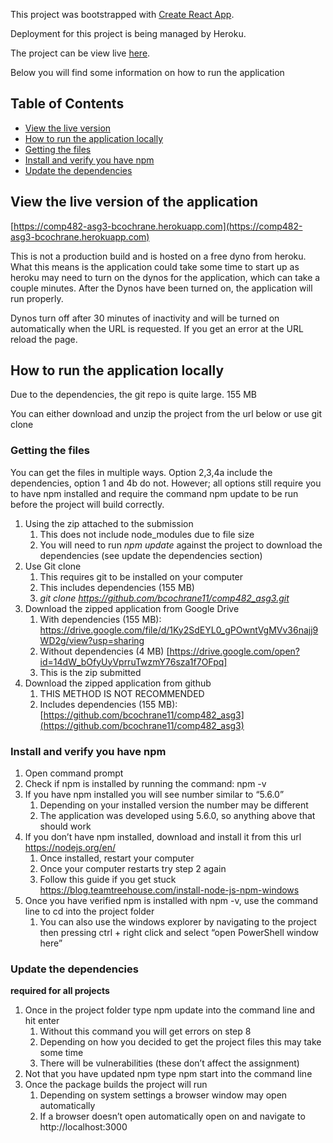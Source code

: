 This project was bootstrapped with [Create React App](https://github.com/facebookincubator/create-react-app).

Deployment for this project is being managed by Heroku.

The project can be view live [here](https://comp482-asg3-bcochrane.herokuapp.com/).

Below you will find some information on how to run the application

## Table of Contents

- [View the live version](#View-the-live-version-of-the-application)
- [How to run the application locally](#How-to-run-the-application-locally)
- [Getting the files](#Getting-the-files)
- [Install and verify you have npm](#Install-and-verify-you-have-npm)
- [Update the dependencies](#Update-the-dependencies)

## View the live version of the application

[https://comp482-asg3-bcochrane.herokuapp.com](https://comp482-asg3-bcochrane.herokuapp.com) 

This is not a production build and is hosted on a free dyno from heroku. What this means is the application could take some time to start up as heroku may need to turn on the dynos for the application, which can take a couple minutes. After the Dynos have been turned on, the application will run properly. 

Dynos turn off after 30 minutes of inactivity and will be turned on automatically when the URL is requested. If you get an error at the URL reload the page.

## How to run the application locally

Due to the dependencies, the git repo is quite large. 155 MB

You can either download and unzip the project from the url below or use git clone

### Getting the files

You can get the files in multiple ways. Option 2,3,4a include the dependencies, option 1 and 4b do not. However; all options still require you to have npm installed and require the command npm update to be run before the project will build correctly.

1. Using the zip attached to the submission
    1. This does not include node_modules due to file size
    2. You will need to run *npm update* against the project to download the dependencies (see update the dependencies section)
2. Use Git clone 
    1. This requires git to be installed on your computer
    2. This includes dependencies (155 MB)
    3. *git clone https://github.com/bcochrane11/comp482_asg3.git*
3. Download the zipped application from Google Drive
    1. With dependencies (155 MB): [https://drive.google.com/file/d/1Ky2SdEYL0_gPOwntVgMVv36najj9WD2g/view?usp=sharing ](https://drive.google.com/file/d/1Ky2SdEYL0_gPOwntVgMVv36najj9WD2g/view?usp=sharing)
    2. Without dependencies (4 MB) [https://drive.google.com/open?id=14dW_bOfyUyVprruTwzmY76sza1f7OFpq] 
    3. This is the zip submitted
4. Download the zipped application from github
    1. THIS METHOD IS NOT RECOMMENDED
    2. Includes dependencies (155 MB): [https://github.com/bcochrane11/comp482_asg3](https://github.com/bcochrane11/comp482_asg3) 

### Install and verify you have npm
1. Open command prompt
2. Check if npm is installed by running the command: npm -v
3. If you have npm installed you will see number similar to “5.6.0” 
    1. Depending on your installed version the number may be different
    2. The application was developed using 5.6.0, so anything above that should work
4. If you don’t have npm installed, download and install it from this url https://nodejs.org/en/
    1. Once installed, restart your computer
    2. Once your computer restarts try step 2 again
    3. Follow this guide if you get stuck https://blog.teamtreehouse.com/install-node-js-npm-windows
5. Once you have verified npm is installed with npm -v, use the command line to cd into the project folder
    1. You can also use the windows explorer by navigating to the project then pressing ctrl + right click and select “open PowerShell window here”

### Update the dependencies 

**required for all projects**

1. Once in the project folder type npm update into the command line and hit enter
    1. Without this command you will get errors on step 8
    2. Depending on how you decided to get the project files this may take some time
    3. There will be vulnerabilities (these don’t affect the assignment)
2. Not that you have updated npm type npm start into the command line
3. Once the package builds the project will run
    1. Depending on system settings a browser window may open automatically
    2. If a browser doesn’t open automatically open on and navigate to http://localhost:3000 


